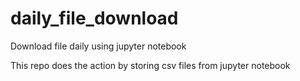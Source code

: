 # daily_file_download
Download file daily using jupyter notebook

This repo does the action by storing csv files from jupyter notebook
